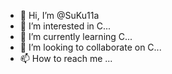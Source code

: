 - 👋 Hi, I’m @SuKu11a
- 👀 I’m interested in C...
- 🌱 I’m currently learning C...
- 💞️ I’m looking to collaborate on C...
- 📫 How to reach me ...

<!---
SuKu11/SuKu11 is a ✨ special ✨ repository because its `README.md` (this file) appears on your GitHub profile.
You can click the Preview link to take a look at your changes.
--->
